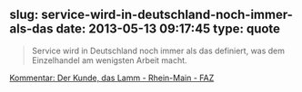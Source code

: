 slug: service-wird-in-deutschland-noch-immer-als-das
date: 2013-05-13 09:17:45
type: quote
---

> Service wird in Deutschland noch immer als das definiert, was dem Einzelhandel am wenigsten Arbeit macht.

[Kommentar: Der Kunde, das Lamm - Rhein-Main - FAZ](http://www.faz.net/aktuell/rhein-main/kommentar-der-kunde-das-lamm-12179007.html)
